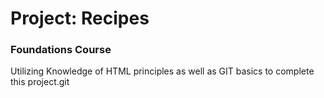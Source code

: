 <h1>Project: Recipes</h1>
<h3>Foundations Course</h3>

Utilizing Knowledge of HTML principles as well as GIT basics to complete this project.git 